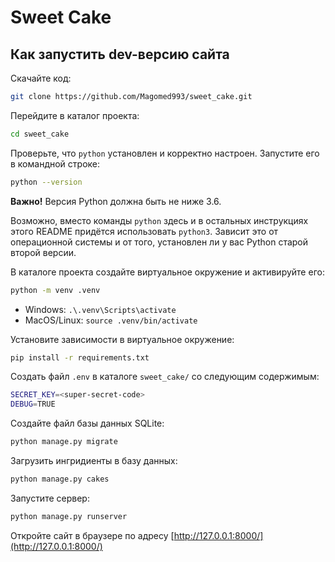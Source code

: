 # Sweet Cake


## Как запустить dev-версию сайта

Скачайте код:
```sh
git clone https://github.com/Magomed993/sweet_cake.git
```

Перейдите в каталог проекта:
```sh
cd sweet_cake
```

Проверьте, что `python` установлен и корректно настроен. Запустите его в командной строке:
```sh
python --version
```
**Важно!** Версия Python должна быть не ниже 3.6.

Возможно, вместо команды `python` здесь и в остальных инструкциях этого README придётся использовать `python3`. Зависит это от операционной системы и от того, установлен ли у вас Python старой второй версии.

В каталоге проекта создайте виртуальное окружение и активируйте его:
```sh
python -m venv .venv
```

- Windows: `.\.venv\Scripts\activate`
- MacOS/Linux: `source .venv/bin/activate`

Установите зависимости в виртуальное окружение:
```sh
pip install -r requirements.txt
```

Создать файл `.env` в каталоге `sweet_cake/` со следующим содержимым:
```sh
SECRET_KEY=<super-secret-code>
DEBUG=TRUE
```

Создайте файл базы данных SQLite:

```sh
python manage.py migrate
```

Загрузить ингридиенты в базу данных:

```sh
python manage.py cakes
```

Запустите сервер:

```sh
python manage.py runserver
```

Откройте сайт в браузере по адресу [http://127.0.0.1:8000/](http://127.0.0.1:8000/)
